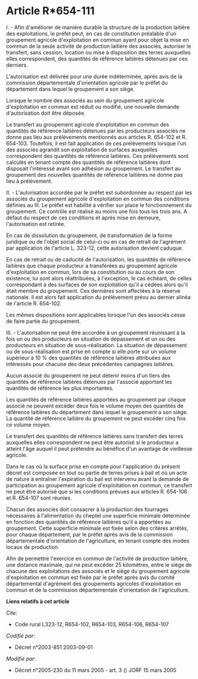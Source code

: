 # Article R*654-111

I. - Afin d'améliorer de manière durable la structure de la production laitière des exploitations, le préfet peut, en cas de
constitution préalable d'un groupement agricole d'exploitation en commun ayant pour objet la mise en commun de la seule
activité de production laitière des associés, autoriser le transfert, sans cession, location ou mise à disposition des terres
auxquelles elles correspondent, des quantités de référence laitières détenues par ces derniers.

L'autorisation est délivrée pour une durée indéterminée, après avis de la commission départementale d'orientation agricole
par le préfet du département dans lequel le groupement a son siège.

Lorsque le nombre des associés au sein du groupement agricole d'exploitation en commun est réduit ou modifié, une nouvelle
demande d'autorisation doit être déposée.

Le transfert au groupement agricole d'exploitation en commun des quantités de référence laitières détenues par les
producteurs associés ne donne pas lieu aux prélèvements mentionnés aux articles R. 654-102 et R. 654-103. Toutefois, il est
fait application de ces prélèvements lorsque l'un des associés agrandit son exploitation de surfaces auxquelles correspondent
des quantités de référence laitières. Ces prélèvements sont calculés en tenant compte des quantités de référence laitières
dont disposait l'intéressé avant son adhésion au groupement. Le transfert au groupement des nouvelles quantités de référence
laitières ne donne pas lieu à prélèvement.

II. - L'autorisation accordée par le préfet est subordonnée au respect par les associés du groupement agricole d'exploitation
en commun des conditions définies au III. Le préfet est habilité à vérifier sur place le fonctionnement du groupement. Ce
contrôle est réalisé au moins une fois tous les trois ans. A défaut du respect de ces conditions et après mise en demeure,
l'autorisation est retirée.

En cas de dissolution du groupement, de transformation de la forme juridique ou de l'objet social de celui-ci ou en cas de
retrait de l'agrément par application de l'article L. 323-12, cette autorisation devient caduque.

En cas de retrait ou de caducité de l'autorisation, les quantités de référence laitières que chaque producteur a transférées
au groupement agricole d'exploitation en commun, lors de sa constitution ou au cours de son existence, lui sont alors
réattribuées, à l'exception, le cas échéant, de celles correspondant à des surfaces de son exploitation qu'il a cédées alors
qu'il était membre du groupement. Ces dernières sont affectées à la réserve nationale. Il est alors fait application du
prélèvement prévu au dernier alinéa de l'article R. 654-102.

Les mêmes dispositions sont applicables lorsque l'un des associés cesse de faire partie du groupement.

III. - L'autorisation ne peut être accordée à un groupement réunissant à la fois un ou des producteurs en situation de
dépassement et un ou des producteurs en situation de sous-réalisation. La situation de dépassement ou de sous-réalisation est
prise en compte si elle porte sur un volume supérieur à 10 % des quantités de référence laitières attribuées aux intéressés
pour chacune des deux précédentes campagnes laitières.

Aucun associé du groupement ne peut détenir moins d'un tiers des quantités de référence laitières détenues par l'associé
apportant les quantités de référence les plus importantes.

Les quantités de référence laitières apportées au groupement par chaque associé ne peuvent excéder deux fois le volume moyen
des quantités de référence laitières du département dans lequel le groupement a son siège. La quantité de référence laitière
du groupement ne peut excéder cinq fois ce volume moyen.

Le transfert des quantités de référence laitières sans transfert des terres auxquelles elles correspondent ne peut être
autorisé si le producteur a atteint l'âge auquel il peut prétendre au bénéfice d'un avantage de vieillesse agricole.

Dans le cas où la surface prise en compte pour l'application du présent décret est composée en tout ou partie de terres
prises à bail et où un acte de nature à entraîner l'expiration du bail est intervenu avant la demande de participation au
groupement agricole d'exploitation en commun, ce transfert ne peut être autorisé que si les conditions prévues aux articles
R. 654-106 et R. 654-107 sont réunies.

Chacun des associés doit consacrer à la production des fourrages nécessaires à l'alimentation du cheptel une superficie
minimale déterminée en fonction des quantités de référence laitières qu'il a apportées au groupement. Cette superficie
minimale est fixée selon des critères arrêtés, pour chaque département, par le préfet après avis de la commission
départementale d'orientation de l'agriculture, en tenant compte des modes locaux de production.

Afin de permettre l'exercice en commun de l'activité de production laitière, une distance maximale, qui ne peut excéder 25
kilomètres, entre le siège de chacune des exploitations des associés et le siège du groupement agricole d'exploitation en
commun est fixée par le préfet après avis du comité départemental d'agrément des groupements agricoles d'exploitation en
commun et de la commission départementale d'orientation de l'agriculture.

**Liens relatifs à cet article**

_Cite_:

  - Code rural L323-12, R654-102, R654-103, R654-106, R654-107

_Codifié par_:

  - Décret n°2003-851 2003-09-01

_Modifié par_:

  - Décret n°2005-230 du 11 mars 2005 - art. 3 () JORF 15 mars 2005
